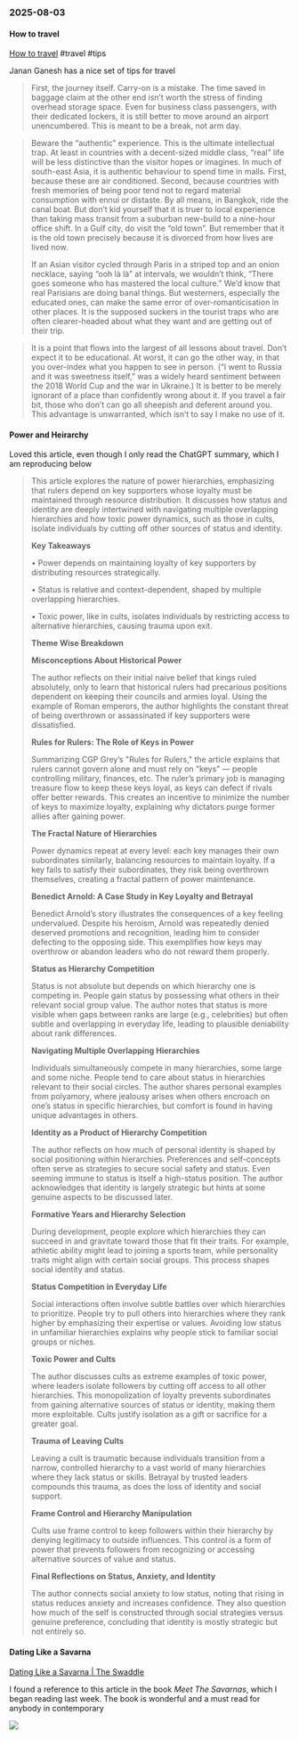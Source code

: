 ### 2025-08-03
#### How to travel
[How to travel](https://on.ft.com/4lanLlx) #travel #tips 

Janan Ganesh has a nice set of tips for travel

>  First, the journey itself. Carry-on is a mistake. The time saved in baggage claim at the other end isn’t worth the stress of finding overhead storage space. Even for business class passengers, with their dedicated lockers, it is still better to move around an airport unencumbered. This is meant to be a break, not arm day.

> Beware the “authentic” experience. This is the ultimate intellectual trap. At least in countries with a decent-sized middle class, “real” life will be less distinctive than the visitor hopes or imagines. In much of south-east Asia, it is authentic behaviour to spend time in malls. First, because these are air conditioned. Second, because countries with fresh memories of being poor tend not to regard material consumption with ennui or distaste. By all means, in Bangkok, ride the canal boat. But don’t kid yourself that it is truer to local experience than taking mass transit from a suburban new-build to a nine-hour office shift. In a Gulf city, do visit the “old town”. But remember that it is the old town precisely because it is divorced from how lives are lived now. 
> 
> If an Asian visitor cycled through Paris in a striped top and an onion necklace, saying “ooh là là” at intervals, we wouldn’t think, “There goes someone who has mastered the local culture.” We’d know that real Parisians are doing banal things. But westerners, especially the educated ones, can make the same error of over-romanticisation in other places. It is the supposed suckers in the tourist traps who are often clearer-headed about what they want and are getting out of their trip.

> It is a point that flows into the largest of all lessons about travel. Don’t expect it to be educational. At worst, it can go the other way, in that you over-index what you happen to see in person. (“I went to Russia and it was sweetness itself,” was a widely heard sentiment between the 2018 World Cup and the war in Ukraine.) It is better to be merely ignorant of a place than confidently wrong about it. If you travel a fair bit, those who don’t can go all sheepish and deferent around you. This advantage is unwarranted, which isn’t to say I make no use of it.

#### Power and Heirarchy

Loved this article, even though I only read the ChatGPT summary, which I am reproducing below

> This article explores the nature of power hierarchies, emphasizing that rulers depend on key supporters whose loyalty must be maintained through resource distribution. It discusses how status and identity are deeply intertwined with navigating multiple overlapping hierarchies and how toxic power dynamics, such as those in cults, isolate individuals by cutting off other sources of status and identity.
> 
> **Key Takeaways**
> 
> • Power depends on maintaining loyalty of key supporters by distributing resources strategically.
> 
> • Status is relative and context-dependent, shaped by multiple overlapping hierarchies.
> 
> • Toxic power, like in cults, isolates individuals by restricting access to alternative hierarchies, causing trauma upon exit.
> 
> **Theme Wise Breakdown**
> 
> **Misconceptions About Historical Power**
> 
> The author reflects on their initial naive belief that kings ruled absolutely, only to learn that historical rulers had precarious positions dependent on keeping their councils and armies loyal. Using the example of Roman emperors, the author highlights the constant threat of being overthrown or assassinated if key supporters were dissatisfied.
> 
> **Rules for Rulers: The Role of Keys in Power**
> 
> Summarizing CGP Grey’s "Rules for Rulers," the article explains that rulers cannot govern alone and must rely on "keys" — people controlling military, finances, etc. The ruler’s primary job is managing treasure flow to keep these keys loyal, as keys can defect if rivals offer better rewards. This creates an incentive to minimize the number of keys to maximize loyalty, explaining why dictators purge former allies after gaining power.
> 
> **The Fractal Nature of Hierarchies**
> 
> Power dynamics repeat at every level: each key manages their own subordinates similarly, balancing resources to maintain loyalty. If a key fails to satisfy their subordinates, they risk being overthrown themselves, creating a fractal pattern of power maintenance.
> 
> **Benedict Arnold: A Case Study in Key Loyalty and Betrayal**
> 
> Benedict Arnold’s story illustrates the consequences of a key feeling undervalued. Despite his heroism, Arnold was repeatedly denied deserved promotions and recognition, leading him to consider defecting to the opposing side. This exemplifies how keys may overthrow or abandon leaders who do not reward them properly.
> 
> **Status as Hierarchy Competition**
> 
> Status is not absolute but depends on which hierarchy one is competing in. People gain status by possessing what others in their relevant social group value. The author notes that status is more visible when gaps between ranks are large (e.g., celebrities) but often subtle and overlapping in everyday life, leading to plausible deniability about rank differences.
> 
> **Navigating Multiple Overlapping Hierarchies**
> 
> Individuals simultaneously compete in many hierarchies, some large and some niche. People tend to care about status in hierarchies relevant to their social circles. The author shares personal examples from polyamory, where jealousy arises when others encroach on one’s status in specific hierarchies, but comfort is found in having unique advantages in others.
> 
> **Identity as a Product of Hierarchy Competition**
> 
> The author reflects on how much of personal identity is shaped by social positioning within hierarchies. Preferences and self-concepts often serve as strategies to secure social safety and status. Even seeming immune to status is itself a high-status position. The author acknowledges that identity is largely strategic but hints at some genuine aspects to be discussed later.
> 
> **Formative Years and Hierarchy Selection**
> 
> During development, people explore which hierarchies they can succeed in and gravitate toward those that fit their traits. For example, athletic ability might lead to joining a sports team, while personality traits might align with certain social groups. This process shapes social identity and status.
> 
> **Status Competition in Everyday Life**
> 
> Social interactions often involve subtle battles over which hierarchies to prioritize. People try to pull others into hierarchies where they rank higher by emphasizing their expertise or values. Avoiding low status in unfamiliar hierarchies explains why people stick to familiar social groups or niches.
> 
> **Toxic Power and Cults**
> 
> The author discusses cults as extreme examples of toxic power, where leaders isolate followers by cutting off access to all other hierarchies. This monopolization of loyalty prevents subordinates from gaining alternative sources of status or identity, making them more exploitable. Cults justify isolation as a gift or sacrifice for a greater goal.
> 
> **Trauma of Leaving Cults**
> 
> Leaving a cult is traumatic because individuals transition from a narrow, controlled hierarchy to a vast world of many hierarchies where they lack status or skills. Betrayal by trusted leaders compounds this trauma, as does the loss of identity and social support.
> 
> **Frame Control and Hierarchy Manipulation**
> 
> Cults use frame control to keep followers within their hierarchy by denying legitimacy to outside influences. This control is a form of power that prevents followers from recognizing or accessing alternative sources of value and status.
> 
> **Final Reflections on Status, Anxiety, and Identity**
> 
> The author connects social anxiety to low status, noting that rising in status reduces anxiety and increases confidence. They also question how much of the self is constructed through social strategies versus genuine preference, concluding that identity is mostly strategic but not entirely so.

#### Dating Like a Savarna
[Dating Like a Savarna | The Swaddle](https://www.theswaddle.com/dating-like-a-savarna)

I found a reference to this article in the book _Meet The Savarnas_, which I began reading last week. The book is wonderful and a must read for anybody in contemporary

![](https://x.com/debugjois/status/1949485817388519458)

